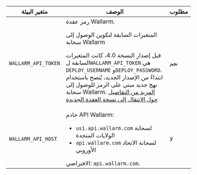| متغير البيئة | الوصف | مطلوب |
| --- | ---- | ---- |
| `WALLARM_API_TOKEN` | رمز عقدة Wallarm.<br><div class="admonition info"> <p class="admonition-title">المتغيرات السابقة لتكوين الوصول إلى سحابة Wallarm</p> <p>قبل إصدار النسخة 4.0، كانت المتغيرات السابقة ل`WALLARM_API_TOKEN` هي `DEPLOY_USERNAME` و`DEPLOY_PASSWORD`. ابتداءً من الإصدار الجديد، يُنصح باستخدام نهج جديد مبني على الرمز للوصول إلى سحابة Wallarm. [المزيد من التفاصيل حول الانتقال إلى نسخة العقدة الجديدة](/updating-migrating/docker-container/)</p></div> | نعم |
| `WALLARM_API_HOST` | خادم API Wallarm:<ul><li>`us1.api.wallarm.com` لسحابة الولايات المتحدة</li><li>`api.wallarm.com` لسحابة الاتحاد الأوروبي</li></ul>الافتراضي: `api.wallarm.com`. | لا |